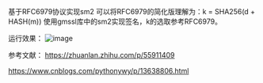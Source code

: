 基于RFC6979协议实现sm2
可以将RFC6979的简化版理解为：k = SHA256(d + HASH(m))
使用gmssl库中的sm2实现签名，k的选取参考RFC6979。

运行效果：
![image](https://github.com/korangar-group42num1/group42/assets/129478905/35279080-8fe7-466b-ac1b-7a679aad6d13)

参考文献：
https://zhuanlan.zhihu.com/p/55911409

https://www.cnblogs.com/pythonywy/p/13638806.html
